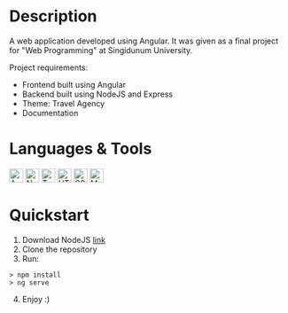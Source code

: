 # Description

A web application developed using Angular. It was given as a final project for "Web Programming" at Singidunum University.

Project requirements:
- Frontend built using Angular
- Backend built using NodeJS and Express
- Theme: Travel Agency
- Documentation

# Languages & Tools

<p>
<img src="https://cdn.jsdelivr.net/gh/devicons/devicon/icons/angularjs/angularjs-original.svg" width=25 alt="Angular">
<img src="https://cdn.jsdelivr.net/gh/devicons/devicon/icons/nodejs/nodejs-original.svg" width=25 alt="NodeJS">
<img src="https://cdn.jsdelivr.net/gh/devicons/devicon/icons/typescript/typescript-original.svg" width=25 alt="TypeScript">
<img src="https://cdn.jsdelivr.net/gh/devicons/devicon/icons/html5/html5-original.svg" width=25 alt="HTML5">
<img src="https://cdn.jsdelivr.net/gh/devicons/devicon/icons/css3/css3-original.svg" width=25  alt="CSS3">
  <img src="https://cdn.jsdelivr.net/gh/devicons/devicon/icons/mongodb/mongodb-original.svg" width=25  alt="MongoDB">
</p>

# Quickstart
1. Download NodeJS [link](https://nodejs.org/en/)
2. Clone the repository
3. Run:
```
> npm install
> ng serve
```
4. Enjoy :)
